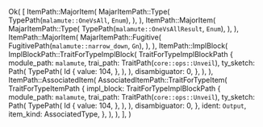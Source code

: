 Ok(
    [
        ItemPath::MajorItem(
            MajarItemPath::Type(
                TypePath(`malamute::OneVsAll`, `Enum`),
            ),
        ),
        ItemPath::MajorItem(
            MajarItemPath::Type(
                TypePath(`malamute::OneVsAllResult`, `Enum`),
            ),
        ),
        ItemPath::MajorItem(
            MajarItemPath::Fugitive(
                FugitivePath(`malamute::narrow_down`, `Gn`),
            ),
        ),
        ItemPath::ImplBlock(
            ImplBlockPath::TraitForTypeImplBlock(
                TraitForTypeImplBlockPath {
                    module_path: `malamute`,
                    trai_path: TraitPath(`core::ops::Unveil`),
                    ty_sketch: Path(
                        TypePath(
                            Id {
                                value: 104,
                            },
                        ),
                    ),
                    disambiguator: 0,
                },
            ),
        ),
        ItemPath::AssociatedItem(
            AssociatedItemPath::TraitForTypeItem(
                TraitForTypeItemPath {
                    impl_block: TraitForTypeImplBlockPath {
                        module_path: `malamute`,
                        trai_path: TraitPath(`core::ops::Unveil`),
                        ty_sketch: Path(
                            TypePath(
                                Id {
                                    value: 104,
                                },
                            ),
                        ),
                        disambiguator: 0,
                    },
                    ident: `Output`,
                    item_kind: AssociatedType,
                },
            ),
        ),
    ],
)